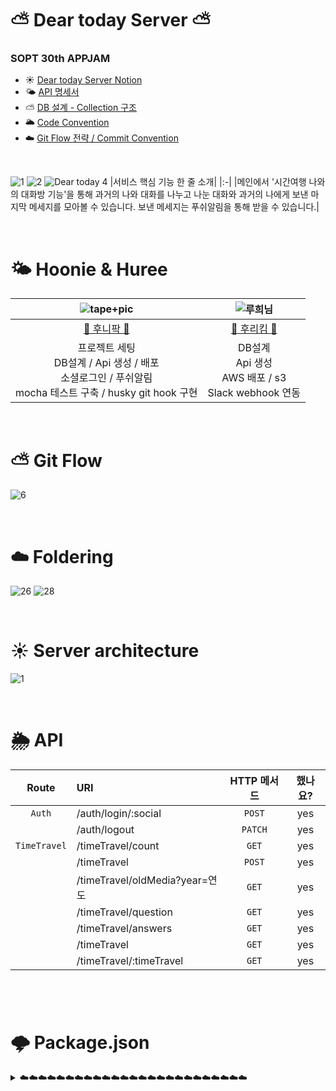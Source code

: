 # ⛅️ Dear today Server ⛅️

### SOPT 30th APPJAM
- ☀️ [Dear today Server Notion](https://coordinated-vein-c40.notion.site/60340220edf4415b9b9622b04a400915)  
- 🌤 [API 명세서](https://coordinated-vein-c40.notion.site/API-2085dad05f504e36b9f532e0e272c696)  
- ⛅️ [DB 설계 - Collection 구조](https://coordinated-vein-c40.notion.site/DB-887bd4b3b852447296ebfe34eb52ee47)  
- 🌥 [Code Convention](https://github.com/TeamDearToday/Deartoday-Server/wiki/Coding-Convention)  
- ☁️ [Git Flow 전략 / Commit Convention](https://github.com/TeamDearToday/Deartoday-Server/wiki/Git-flow)  

<br>

![1](https://user-images.githubusercontent.com/63235947/178440217-bac8e37b-fa27-4ddd-b448-0d346ed6881e.png)
![2](https://user-images.githubusercontent.com/63235947/178440518-79ddc1ec-d7eb-42e4-b04d-52fbc399278e.png)
![Dear today 4](https://user-images.githubusercontent.com/63235947/180295067-b3bd57c9-8d50-4270-9c2a-06bb5c4da387.png)
|서비스 핵심 기능 한 줄 소개|
|:-|
|메인에서 '시간여행 나와의 대화방 기능'을 통해 과거의 나와 대화를 나누고 나눈 대화와 과거의 나에게 보낸 마지막 메세지를 모아볼 수 있습니다.    보낸 메세지는 푸쉬알림을 통해 받을 수 있습니다.|


<br>

# 🌤 Hoonie & Huree
|![tape+pic](https://user-images.githubusercontent.com/63235947/178444419-1e14c0a4-25e7-4bfa-9d3d-fdfc4bb34255.png)|![루희님](https://user-images.githubusercontent.com/63235947/178444351-6389d87f-2321-4d05-8b43-ade596421824.png)
|:-:|:-:|
|[🍺 후니팍 🍺](https://github.com/shb03323)|[🥳 후리킴 🥳](https://github.com/heerucan)|
|프로젝트 세팅<br>DB설계 / Api 생성 / 배포<br>소셜로그인 / 푸쉬알림<br>mocha 테스트 구축 / husky git hook 구현|DB설계<br>Api 생성<br>AWS 배포 / s3<br>Slack webhook 연동 |

<br>

# ⛅️ Git Flow
![6](https://user-images.githubusercontent.com/63235947/178440528-16819a8a-2712-47a3-b40e-c766ca2a5b04.png)

<br>

# ☁️ Foldering
![26](https://user-images.githubusercontent.com/63235947/180354046-e3d5f86e-7a22-4077-ac8f-12c895198886.png)
![28](https://user-images.githubusercontent.com/63235947/180354064-ea010dfa-b827-4545-9944-7b5ce5783459.png)

<br>

# ☀️ Server architecture
![1](https://user-images.githubusercontent.com/63235947/180306606-22b7748d-3127-4f6d-b322-00711ec39574.png)

<br>

# 🌦 API
| Route  | URI                             | HTTP 메서드 |           했나요?            |
| :----: | :------------------------------ | :------------: | :-----------------------: |
|  `Auth`  | /auth/login/:social             |     `POST`     |    yes     |
|        | /auth/logout                       |     `PATCH`    |    yes     |
| `TimeTravel` | /timeTravel/count        |    `GET`     |    yes     |
|        | /timeTravel |     `POST`      |    yes     |
|        | /timeTravel/oldMedia?year=연도           |    `GET`     |    yes     |
|        | /timeTravel/question             |     `GET`      |    yes     |
|        | /timeTravel/answers               |    `GET`     |    yes     |
|        | /timeTravel               |    `GET`    |    yes     |
|        | /timeTravel/:timeTravel           |     `GET`      |    yes     |
#

<br>

# 🌩 Package.json

<details>
<summary> ☁️☁️☁️☁️☁️☁️☁️☁️☁️☁️☁️☁️☁️☁️☁️☁️☁️☁️☁️☁️☁️☁️☁️☁️☁️ </summary>
<div markdown="1">        

```

{
  "name": "Deartoday-Server",
  "version": "1.0.0",
  "main": "index.js",
  "repository": "https://github.com/TeamDearToday/Deartoday-Server.git",
  "author": "jeonghoon, ruhee",
  "license": "MIT",
  "scripts": {
    "dev": "nodemon",
    "build": "tsc && node dist",
    "test": "mocha -r ts-node/register src/test/*.spec.ts -exit",
    "lint": "./node_modules/.bin/eslint .",
    "lint-staged": "lint-staged",
    "prepare": "husky install"
  },
  "lint-staged": {
    "**/*.ts": [
      "eslint --fix"
    ]
  },
  "dependencies": {
    "aws-sdk": "^2.1174.0",
    "axios": "^0.27.2",
    "bcryptjs": "^2.4.3",
    "dayjs": "^1.11.4",
    "dotenv": "^16.0.1",
    "express": "^4.18.1",
    "express-validator": "^6.14.2",
    "firebase-admin": "^11.0.0",
    "jsonwebtoken": "^8.5.1",
    "mongoose": "^6.4.2",
    "multer": "^1.4.2",
    "multer-s3": "^2.10.0",
    "ts-config": "^20.10.0"
  },
  "devDependencies": {
    "@types/chai": "^4.3.1",
    "@types/express": "^4.17.13",
    "@types/jest": "^28.1.6",
    "@types/jsonwebtoken": "^8.5.8",
    "@types/mocha": "^9.1.1",
    "@types/mongoose": "^5.11.97",
    "@types/multer": "^1.4.7",
    "@types/multer-s3": "^2.0.0",
    "@types/node": "^18.0.3",
    "@types/supertest": "^2.0.12",
    "@typescript-eslint/eslint-plugin": "^5.30.3",
    "@typescript-eslint/parser": "^5.30.3",
    "chai": "^4.3.6",
    "eslint": "^8.19.0",
    "husky": "^8.0.1",
    "lint-staged": "^13.0.3",
    "mocha": "^10.0.0",
    "nodemon": "^2.0.18",
    "prettier": "^2.7.1",
    "supertest": "^6.2.4",
    "ts-node": "^10.8.2",
    "typescript": "^4.7.4"
  }
}

```

</div>
</details>


<br>
